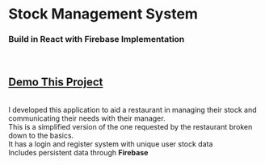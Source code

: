 <h1>Stock Management System</h1>
<h3>Build in React with Firebase Implementation</h3>
<br/>
<h2><a href="https://a-georgiou.github.io/Deploy-Firebase-React-Stock/">Demo This Project</a></h2>
<br/>
I developed this application to aid a restaurant in managing their stock and communicating their needs with their manager.<br/>
This is a simplified version of the one requested by the restaurant broken down to the basics.<br/>
It has a login and register system with unique user stock data<br/>
Includes persistent data through <b>Firebase</b>

